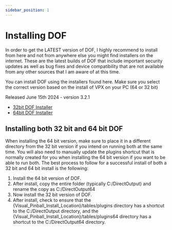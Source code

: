 ```yaml
---
sidebar_position: 1
---
```


# Installing DOF

In order to get the LATEST version of DOF, I highly recommend to install from here and not from anywhere else you might find installers on the internet. These are the latest builds of DOF that include important security updates as well as bug fixes and device compatibility that are not available from any other sources that I am aware of at this time.

You can install DOF using the installers found here. Make sure you select the correct version based on the install of VPX on your PC (64 or 32 bit)

Released June 15th 2024 - version 3.2.1
- [32bit DOF Installer](https://github.com/philipellisis/DirectOutput/releases/latest/download/DOFSetup.msi) 
- [64bit DOF Installer](https://github.com/philipellisis/DirectOutput/releases/latest/download/DOFSetup64.msi)

## Installing both 32 bit and 64 bit DOF
When installing the 64 bit version, make sure to place it in a different directory from the 32 bit version if you intend on running both at the same time. You will also need to manually update the plugins shortcut that is normally created for you when installing the 64 bit version if you want to be able to run both. The best process to follow for a successful install of both a 32 bit and 64 bit install is the following:

1. Install the 64 bit version of DOF.
2. After install, copy the entire folder (typically C:/DirectOutput) and rename the copy as C:/DirectOutput64
3. Now install the 32 bit version of DOF.
4. After install, check to ensure that the {Visual_Pinball_Install_Location}/tables/plugins directory has a shortcut to the C:/DirectOutput directory, and the {Visual_Pinball_Install_Location}/tables/plugins64 directory has a shortcut to the C:/DirectOutput64 directory. 